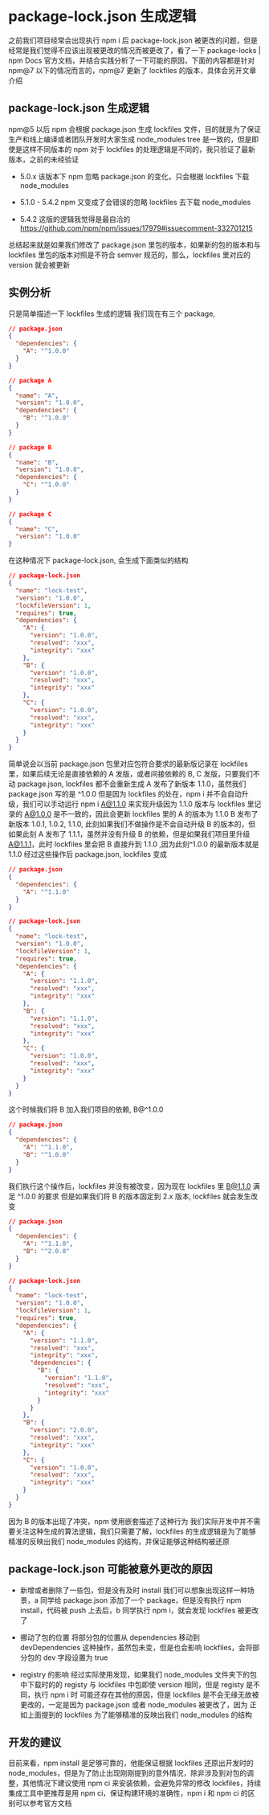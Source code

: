 # package-lock.json 生成逻辑

之前我们项目经常会出现执行 npm i 后 package-lock.json 被更改的问题，但是经常是我们觉得不应该出现被更改的情况而被更改了，看了一下 package-locks | npm Docs 官方文档，并结合实践分析了一下可能的原因，下面的内容都是针对 npm@7 以下的情况而言的，npm@7 更新了 lockfiles 的版本，具体会另开文章介绍

## package-lock.json 生成逻辑

npm@5 以后 npm 会根据 package.json 生成 lockfiles 文件，目的就是为了保证生产和线上编译或者团队开发时大家生成 node_modules tree 是一致的，但是即使是这样不同版本的 npm 对于 lockfiles 的处理逻辑是不同的，我只验证了最新版本，之前的未经验证

- 5.0.x
  该版本下 npm 忽略 package.json 的变化，只会根据 lockfiles 下载 node_modules

- 5.1.0 - 5.4.2
  npm 又变成了会错误的忽略 lockfiles 去下载 node_modules

- 5.4.2
  这版的逻辑我觉得是最自洽的 https://github.com/npm/npm/issues/17979#issuecomment-332701215

总结起来就是如果我们修改了 package.json 里包的版本，如果新的包的版本和与 lockfiles 里包的版本对照是不符合 semver 规范的，那么，lockfiles 里对应的 version 就会被更新

## 实例分析

只是简单描述一下 lockfiles 生成的逻辑 我们现在有三个 package,

```json
// package.json
{
  "dependencies": {
    "A": "^1.0.0"
  }
}
```

```json
// package A
{
  "name": "A",
  "version": "1.0.0",
  "dependencies": {
    "B": "^1.0.0"
  }
}
```

```json
// package B
{
  "name": "B",
  "version": "1.0.0",
  "dependencies": {
    "C": "^1.0.0"
  }
}
```

```json
// package C
{
  "name": "C",
  "version": "1.0.0"
}
```

在这种情况下 package-lock.json, 会生成下面类似的结构

```json
// package-lock.json
{
  "name": "lock-test",
  "version": "1.0.0",
  "lockfileVersion": 1,
  "requires": true,
  "dependencies": {
    "A": {
      "version": "1.0.0",
      "resolved": "xxx",
      "integrity": "xxx"
    },
    "B": {
      "version": "1.0.0",
      "resolved": "xxx",
      "integrity": "xxx"
    },
    "C": {
      "version": "1.0.0",
      "resolved": "xxx",
      "integrity": "xxx"
    }
  }
}
```

简单说会以当前 package.json 包里对应包符合要求的最新版记录在 lockfiles 里，如果后续无论是直接依赖的 A 发版，或者间接依赖的 B, C 发版，只要我们不动 package.json, lockfiles 都不会重新生成 A 发布了新版本 1.1.0，虽然我们 package.json 写的是 ^1.0.0 但是因为 lockfiles 的处在，npm i 并不会自动升级，我们可以手动运行 npm i A@1.1.0 来实现升级因为 1.1.0 版本与 lockfiles 里记录的 A@1.0.0 是不一致的，因此会更新 lockfiles 里的 A 的版本为 1.1.0 B 发布了新版本 1.0.1, 1.0.2, 1.1.0, 此刻如果我们不做操作是不会自动升级 B 的版本的，但如果此刻 A 发布了 1.1.1，虽然并没有升级 B 的依赖，但是如果我们项目里升级 A@1.1.1，此时 lockfiles 里会把 B 直接升到 1.1.0 ,因为此刻^1.0.0 的最新版本就是 1.1.0 经过这些操作后 package.json, lockfiles 变成

```json
// package.json
{
  "dependencies": {
    "A": "^1.1.0"
  }
}
```

```json
// package-lock.json
{
  "name": "lock-test",
  "version": "1.0.0",
  "lockfileVersion": 1,
  "requires": true,
  "dependencies": {
    "A": {
      "version": "1.1.0",
      "resolved": "xxx",
      "integrity": "xxx"
    },
    "B": {
      "version": "1.1.0",
      "resolved": "xxx",
      "integrity": "xxx"
    },
    "C": {
      "version": "1.0.0",
      "resolved": "xxx",
      "integrity": "xxx"
    }
  }
}
```

这个时候我们将 B 加入我们项目的依赖, B@^1.0.0

```json
// package.json
{
  "dependencies": {
    "A": "^1.1.0",
    "B": "^1.0.0"
  }
}
```

我们执行这个操作后，lockfiles 并没有被改变，因为现在 lockfiles 里 B@1.1.0 满足 ^1.0.0 的要求 但是如果我们将 B 的版本固定到 2.x 版本, lockfiles 就会发生改变

```json
// package.json
{
  "dependencies": {
    "A": "^1.1.0",
    "B": "^2.0.0"
  }
}
```

```json
// package-lock.json
{
  "name": "lock-test",
  "version": "1.0.0",
  "lockfileVersion": 1,
  "requires": true,
  "dependencies": {
    "A": {
      "version": "1.1.0",
      "resolved": "xxx",
      "integrity": "xxx",
      "dependencies": {
        "B": {
          "version": "1.1.0",
          "resolved": "xxx",
          "integrity": "xxx"
        }
      }
    },
    "B": {
      "version": "2.0.0",
      "resolved": "xxx",
      "integrity": "xxx"
    },
    "C": {
      "version": "1.0.0",
      "resolved": "xxx",
      "integrity": "xxx"
    }
  }
}
```

因为 B 的版本出现了冲突，npm 使用嵌套描述了这种行为 我们实际开发中并不需要关注这种生成的算法逻辑，我们只需要了解，lockfiles 的生成逻辑是为了能够精准的反映出我们 node_modules 的结构，并保证能够这种结构被还原

## package-lock.json 可能被意外更改的原因

- 新增或者删除了一些包，但是没有及时 install
  我们可以想象出现这样一种场景，a 同学给 package.json 添加了一个 package，但是没有执行 npm install，代码被 push 上去后，b 同学执行 npm i，就会发现 lockfiles 被更改了

- 挪动了包的位置
  将部分包的位置从 dependencies 移动到 devDependencies 这种操作，虽然包未变，但是也会影响 lockfiles，会将部分包的 dev 字段设置为 true

- registry 的影响
  经过实际使用发现，如果我们 node_modules 文件夹下的包中下载时的的 registy 与 lockfiles 中包即使 version 相同，但是 registy 是不同，执行 npm i 时 可能还存在其他的原因，但是 lockfiles 是不会无缘无故被更改的，一定是因为 package.json 或者 node_modules 被更改了，因为 正如上面提到的 lockfiles 为了能够精准的反映出我们 node_modules 的结构

## 开发的建议

目前来看，npm install 是足够可靠的，他能保证根据 lockfiles 还原出开发时的 node_modules，但是为了防止出现刚刚提到的意外情况，除非涉及到对包的调整，其他情况下建议使用 npm ci 来安装依赖，会避免异常的修改 lockfiles，持续集成工具中更推荐是用 npm ci，保证构建环境的准确性，npm i 和 npm ci 的区别可以参考官方文档
